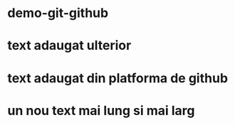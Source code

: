 # demo-git-github
# text adaugat ulterior
# text adaugat din platforma de github
# un nou text mai lung si mai larg